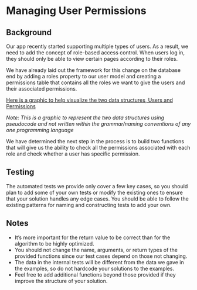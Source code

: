 # Managing User Permissions
## Background
Our app recently started supporting multiple types of users. As a result, we need to add the concept of role-based access control. When users log in, they should only be able to view certain pages according to their roles.

We have already laid out the framework for this change on the database end by adding a roles property to our user model and creating a permissions table that contains all the roles we want to give the users and their associated permissions.

[Here is a graphic to help visualize the two data structures, Users and Permissions](https://woven-scenario-assets.s3.amazonaws.com/managing_user_permssions_graphic.png)


*Note: This is a graphic to represent the two data structures using pseudocode and not written within the grammar/naming conventions of any one programming language*

We have determined the next step in the process is to build two functions that will give us the ability to check all the permissions associated with each role and check whether a user has specific permission.

## Testing
The automated tests we provide only cover a few key cases, so you should plan to add some of your own tests or modify the existing ones to ensure that your solution handles any edge cases. You should be able to follow the existing patterns for naming and constructing tests to add your own.

## Notes
* It’s more important for the return value to be correct than for the algorithm to be highly optimized.
* You should not change the name, arguments, or return types of the provided functions since our test cases depend on those not changing.
* The data in the internal tests will be different from the data we gave in the examples, so do not hardcode your solutions to the examples.
* Feel free to add additional functions beyond those provided if they improve the structure of your solution.